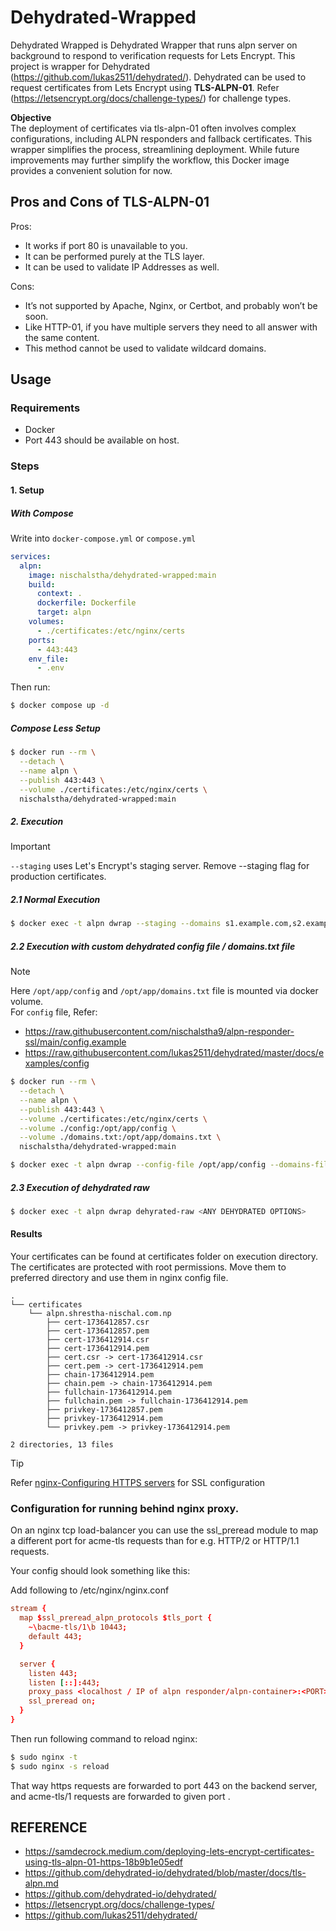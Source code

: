 # Dehydrated-Wrapped

Dehydrated Wrapped is Dehydrated Wrapper that runs alpn server on background to respond to verification requests for Lets Encrypt. This project is wrapper for Dehydrated (https://github.com/lukas2511/dehydrated/). Dehydrated can be used to request certificates from Lets Encrypt using **TLS-ALPN-01**. Refer (https://letsencrypt.org/docs/challenge-types/) for challenge types.

**Objective** \
The deployment of certificates via tls-alpn-01 often involves complex configurations, including ALPN responders and fallback certificates. This wrapper simplifies the process, streamlining deployment. While future improvements may further simplify the workflow, this Docker image provides a convenient solution for now.

## Pros and Cons of TLS-ALPN-01

Pros:

- It works if port 80 is unavailable to you.
- It can be performed purely at the TLS layer.
- It can be used to validate IP Addresses as well.

Cons:

- It’s not supported by Apache, Nginx, or Certbot, and probably won’t be soon.
- Like HTTP-01, if you have multiple servers they need to all answer with the same content.
- This method cannot be used to validate wildcard domains.

## Usage

### Requirements

- Docker
- Port 443 should be available on host.

### Steps

#### 1. Setup

##### With Compose

Write into `docker-compose.yml` or `compose.yml`

```yml
services:
  alpn:
    image: nischalstha/dehydrated-wrapped:main
    build:
      context: .
      dockerfile: Dockerfile
      target: alpn
    volumes:
      - ./certificates:/etc/nginx/certs
    ports:
      - 443:443
    env_file:
      - .env
```

Then run:

```sh
$ docker compose up -d
```

##### Compose Less Setup

```sh
$ docker run --rm \
  --detach \
  --name alpn \
  --publish 443:443 \
  --volume ./certificates:/etc/nginx/certs \
  nischalstha/dehydrated-wrapped:main
```

##### 2. Execution

> [!IMPORTANT]
> `--staging` uses Let's Encrypt's staging server. Remove --staging flag for production certificates.

##### 2.1 Normal Execution

```sh
$ docker exec -t alpn dwrap --staging --domains s1.example.com,s2.example.com
```

##### 2.2 Execution with custom dehydrated config file / domains.txt file

> [!NOTE]
> Here `/opt/app/config` and `/opt/app/domains.txt` file is mounted via docker volume. \
> For `config` file, Refer:
>
> - https://raw.githubusercontent.com/nischalstha9/alpn-responder-ssl/main/config.example
> - https://raw.githubusercontent.com/lukas2511/dehydrated/master/docs/examples/config

```sh
$ docker run --rm \
  --detach \
  --name alpn \
  --publish 443:443 \
  --volume ./certificates:/etc/nginx/certs \
  --volume ./config:/opt/app/config \
  --volume ./domains.txt:/opt/app/domains.txt \
  nischalstha/dehydrated-wrapped:main

$ docker exec -t alpn dwrap --config-file /opt/app/config --domains-file /opt/app/domains.txt
```

##### 2.3 Execution of dehydrated raw

```sh
$ docker exec -t alpn dwrap dehyrated-raw <ANY DEHYDRATED OPTIONS>
```

#### Results

Your certificates can be found at certificates folder on execution directory. The certificates are protected with root permissions. Move them to preferred directory and use them in nginx config file.

```
.
└── certificates
    └── alpn.shrestha-nischal.com.np
        ├── cert-1736412857.csr
        ├── cert-1736412857.pem
        ├── cert-1736412914.csr
        ├── cert-1736412914.pem
        ├── cert.csr -> cert-1736412914.csr
        ├── cert.pem -> cert-1736412914.pem
        ├── chain-1736412914.pem
        ├── chain.pem -> chain-1736412914.pem
        ├── fullchain-1736412914.pem
        ├── fullchain.pem -> fullchain-1736412914.pem
        ├── privkey-1736412857.pem
        ├── privkey-1736412914.pem
        └── privkey.pem -> privkey-1736412914.pem

2 directories, 13 files
```

> [!TIP]
> Refer [nginx-Configuring HTTPS servers](https://nginx.org/en/docs/http/configuring_https_servers.html) for SSL configuration

### Configuration for running behind nginx proxy.

On an nginx tcp load-balancer you can use the ssl_preread module to map a different port for acme-tls requests than for e.g. HTTP/2 or HTTP/1.1 requests.

Your config should look something like this:

Add following to /etc/nginx/nginx.conf

```conf
stream {
  map $ssl_preread_alpn_protocols $tls_port {
    ~\bacme-tls/1\b 10443;
    default 443;
  }

  server {
    listen 443;
    listen [::]:443;
    proxy_pass <localhost / IP of alpn responder/alpn-container>:<PORT>; #<------------ HERE
    ssl_preread on;
  }
}
```

Then run following command to reload nginx:

```sh
$ sudo nginx -t
$ sudo nginx -s reload
```

That way https requests are forwarded to port 443 on the backend server, and acme-tls/1 requests are forwarded to given port <PORT>.

## REFERENCE

- https://samdecrock.medium.com/deploying-lets-encrypt-certificates-using-tls-alpn-01-https-18b9b1e05edf
- https://github.com/dehydrated-io/dehydrated/blob/master/docs/tls-alpn.md
- https://github.com/dehydrated-io/dehydrated/
- https://letsencrypt.org/docs/challenge-types/
- https://github.com/lukas2511/dehydrated/
